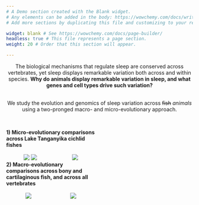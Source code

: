 ```yaml
---
# A Demo section created with the Blank widget.
# Any elements can be added in the body: https://wowchemy.com/docs/writing-markdown-latex/
# Add more sections by duplicating this file and customizing to your requirements.

widget: blank # See https://wowchemy.com/docs/page-builder/
headless: true # This file represents a page section.
weight: 20 # Order that this section will appear.

---
```

<center>The biological mechanisms that regulate sleep are conserved across vertebrates, yet sleep displays remarkable variation both across and within species. <b>Why do animals display remarkable variation in sleep, and what genes and cell types drive such variation?</b>

<br>
<br>

We study the evolution and genomics of sleep variation across ~~fish~~ *_animals_* using a two-pronged macro- and micro-evolutionary approach.</center>
<br>

<div class="row">
        <div class="column" style="width:48%">
            <b>1) Micro-evolutionary comparisons across Lake Tanganyika cichlid fishes</b>
<br>
<br>
<div id="banner" style="overflow: hidden; display: flex; justify-content:space-around;">
        <div class="" style="max-width: 33%; max-height: 33%;">
            <img src ="https://upload.wikimedia.org/wikipedia/commons/1/17/African_Great_Lakes.svg">
            <img src ="https://upload.wikimedia.org/wikipedia/commons/9/96/Envisat_sees_Lake_Tanganyika_ESA219901.jpg">
        </div>

  <div class="" style="max-width: 80%; max-height: 80%;">
            <img src ="media/lt_phylo.jpg">
        </div>
    </div>
        </div>
        <div class="colum" style="width:4%">
        </div>
        <div class="column" style="width:48%">
            <b>2) Macro-evolutionary comparisons across bony and cartilaginous fish, and across all vertebrates</b>
<br>
<br>

<div id="banner" style="overflow: hidden; display: flex; justify-content:space-around;">
        <div class="" style="max-width: 35%; max-height: 35%;">
            <img src ="https://upload.wikimedia.org/wikipedia/commons/thumb/f/f3/Adolphe_Millot_poissons-pour_tous.jpg/788px-Adolphe_Millot_poissons-pour_tous.jpg?20140930204150">
        </div>

  <div class="" style="max-width: 35%; max-height: 35%;">
            <img src ="https://upload.wikimedia.org/wikipedia/commons/8/8a/Adolphe_Millot_poissons_A.jpg">
        </div>
    </div>
        </div>
    </div>